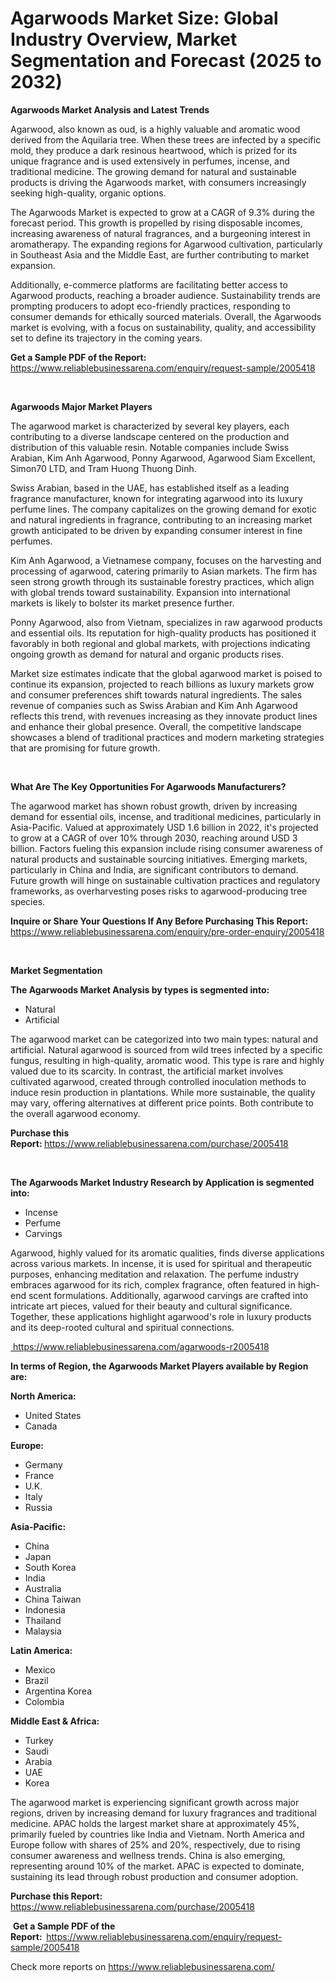 <p><h1>Agarwoods Market Size: Global Industry Overview, Market Segmentation and Forecast (2025 to 2032)</h1></p><p><strong>Agarwoods Market Analysis and Latest Trends</strong></p>
<p><p>Agarwood, also known as oud, is a highly valuable and aromatic wood derived from the Aquilaria tree. When these trees are infected by a specific mold, they produce a dark resinous heartwood, which is prized for its unique fragrance and is used extensively in perfumes, incense, and traditional medicine. The growing demand for natural and sustainable products is driving the Agarwoods market, with consumers increasingly seeking high-quality, organic options.</p><p>The Agarwoods Market is expected to grow at a CAGR of 9.3% during the forecast period. This growth is propelled by rising disposable incomes, increasing awareness of natural fragrances, and a burgeoning interest in aromatherapy. The expanding regions for Agarwood cultivation, particularly in Southeast Asia and the Middle East, are further contributing to market expansion. </p><p>Additionally, e-commerce platforms are facilitating better access to Agarwood products, reaching a broader audience. Sustainability trends are prompting producers to adopt eco-friendly practices, responding to consumer demands for ethically sourced materials. Overall, the Agarwoods market is evolving, with a focus on sustainability, quality, and accessibility set to define its trajectory in the coming years.</p></p>
<p><strong>Get a Sample PDF of the Report:&nbsp;</strong> <a href="https://www.reliablebusinessarena.com/enquiry/request-sample/2005418?utm_campaign=3021&utm_medium=2&utm_source=Github&utm_content=ia&utm_term=30032025&utm_id=agarwoods">https://www.reliablebusinessarena.com/enquiry/request-sample/2005418</a></p>
<p>&nbsp;</p>
<p><strong>Agarwoods Major Market Players</strong></p>
<p><p>The agarwood market is characterized by several key players, each contributing to a diverse landscape centered on the production and distribution of this valuable resin. Notable companies include Swiss Arabian, Kim Anh Agarwood, Ponny Agarwood, Agarwood Siam Excellent, Simon70 LTD, and Tram Huong Thuong Dinh.</p><p>Swiss Arabian, based in the UAE, has established itself as a leading fragrance manufacturer, known for integrating agarwood into its luxury perfume lines. The company capitalizes on the growing demand for exotic and natural ingredients in fragrance, contributing to an increasing market growth anticipated to be driven by expanding consumer interest in fine perfumes.</p><p>Kim Anh Agarwood, a Vietnamese company, focuses on the harvesting and processing of agarwood, catering primarily to Asian markets. The firm has seen strong growth through its sustainable forestry practices, which align with global trends toward sustainability. Expansion into international markets is likely to bolster its market presence further.</p><p>Ponny Agarwood, also from Vietnam, specializes in raw agarwood products and essential oils. Its reputation for high-quality products has positioned it favorably in both regional and global markets, with projections indicating ongoing growth as demand for natural and organic products rises.</p><p>Market size estimates indicate that the global agarwood market is poised to continue its expansion, projected to reach billions as luxury markets grow and consumer preferences shift towards natural ingredients. The sales revenue of companies such as Swiss Arabian and Kim Anh Agarwood reflects this trend, with revenues increasing as they innovate product lines and enhance their global presence. Overall, the competitive landscape showcases a blend of traditional practices and modern marketing strategies that are promising for future growth.</p></p>
<p>&nbsp;</p>
<p><strong>What Are The Key Opportunities For Agarwoods Manufacturers?</strong></p>
<p><p>The agarwood market has shown robust growth, driven by increasing demand for essential oils, incense, and traditional medicines, particularly in Asia-Pacific. Valued at approximately USD 1.6 billion in 2022, it's projected to grow at a CAGR of over 10% through 2030, reaching around USD 3 billion. Factors fueling this expansion include rising consumer awareness of natural products and sustainable sourcing initiatives. Emerging markets, particularly in China and India, are significant contributors to demand. Future growth will hinge on sustainable cultivation practices and regulatory frameworks, as overharvesting poses risks to agarwood-producing tree species.</p></p>
<p><strong>Inquire or Share Your Questions If Any Before Purchasing This Report:</strong> <a href="https://www.reliablebusinessarena.com/enquiry/pre-order-enquiry/2005418?utm_campaign=3021&utm_medium=2&utm_source=Github&utm_content=ia&utm_term=30032025&utm_id=agarwoods">https://www.reliablebusinessarena.com/enquiry/pre-order-enquiry/2005418</a></p>
<p>&nbsp;</p>
<p><strong>Market Segmentation</strong></p>
<p><strong>The Agarwoods Market Analysis by types is segmented into:</strong></p>
<p><ul><li>Natural</li><li>Artificial</li></ul></p>
<p><p>The agarwood market can be categorized into two main types: natural and artificial. Natural agarwood is sourced from wild trees infected by a specific fungus, resulting in high-quality, aromatic wood. This type is rare and highly valued due to its scarcity. In contrast, the artificial market involves cultivated agarwood, created through controlled inoculation methods to induce resin production in plantations. While more sustainable, the quality may vary, offering alternatives at different price points. Both contribute to the overall agarwood economy.</p></p>
<p><strong>Purchase this Report:&nbsp;</strong><a href="https://www.reliablebusinessarena.com/purchase/2005418?utm_campaign=3021&utm_medium=2&utm_source=Github&utm_content=ia&utm_term=30032025&utm_id=agarwoods">https://www.reliablebusinessarena.com/purchase/2005418</a></p>
<p>&nbsp;</p>
<p><strong>The Agarwoods Market Industry Research by Application is segmented into:</strong></p>
<p><ul><li>Incense</li><li>Perfume</li><li>Carvings</li></ul></p>
<p><p>Agarwood, highly valued for its aromatic qualities, finds diverse applications across various markets. In incense, it is used for spiritual and therapeutic purposes, enhancing meditation and relaxation. The perfume industry embraces agarwood for its rich, complex fragrance, often featured in high-end scent formulations. Additionally, agarwood carvings are crafted into intricate art pieces, valued for their beauty and cultural significance. Together, these applications highlight agarwood's role in luxury products and its deep-rooted cultural and spiritual connections.</p></p>
<p><a href="https://www.reliablebusinessarena.com/agarwoods-r2005418?utm_campaign=3021&utm_medium=2&utm_source=Github&utm_content=ia&utm_term=30032025&utm_id=agarwoods">&nbsp;https://www.reliablebusinessarena.com/agarwoods-r2005418</a></p>
<p><strong>In terms of Region, the Agarwoods Market Players available by Region are:</strong></p>
<p>
    <p> <strong> North America: </strong>
        <ul>
            <li>United States</li>
            <li>Canada</li>
        </ul>
        </p> 
    <p> <strong> Europe: </strong>
        <ul>
            <li>Germany</li>
            <li>France</li>
            <li>U.K.</li>
            <li>Italy</li>
            <li>Russia</li>
        </ul>
        </p> 
    <p> <strong> Asia-Pacific: </strong>
        <ul>
            <li>China</li>
            <li>Japan</li>
            <li>South Korea</li>
            <li>India</li>
            <li>Australia</li>
            <li>China Taiwan</li>
            <li>Indonesia</li>
            <li>Thailand</li>
            <li>Malaysia</li>
        </ul>
        </p> 
    <p> <strong> Latin America: </strong>
        <ul>
            <li>Mexico</li>
            <li>Brazil</li>
            <li>Argentina Korea</li>
            <li>Colombia</li>
        </ul>
        </p> 
    <p> <strong> Middle East & Africa: </strong>
        <ul>
            <li>Turkey</li>
            <li>Saudi</li>
            <li>Arabia</li>
            <li>UAE</li>
            <li>Korea</li>
        </ul>
    </p>
    </p>
<p><p>The agarwood market is experiencing significant growth across major regions, driven by increasing demand for luxury fragrances and traditional medicine. APAC holds the largest market share at approximately 45%, primarily fueled by countries like India and Vietnam. North America and Europe follow with shares of 25% and 20%, respectively, due to rising consumer awareness and wellness trends. China is also emerging, representing around 10% of the market. APAC is expected to dominate, sustaining its lead through robust production and consumer adoption.</p></p>
<p><strong>Purchase this Report: </strong><a href="https://www.reliablebusinessarena.com/purchase/2005418?utm_campaign=3021&utm_medium=2&utm_source=Github&utm_content=ia&utm_term=30032025&utm_id=agarwoods">https://www.reliablebusinessarena.com/purchase/2005418</a></p>
<p>&nbsp;<strong>Get a Sample PDF of the Report:&nbsp;&nbsp;</strong><a href="https://www.reliablebusinessarena.com/enquiry/request-sample/2005418?utm_campaign=3021&utm_medium=2&utm_source=Github&utm_content=ia&utm_term=30032025&utm_id=agarwoods">https://www.reliablebusinessarena.com/enquiry/request-sample/2005418</a></p>
<p><strong></strong></p>
<p>Check more reports on <a href="https://www.reliablebusinessarena.com/?utm_campaign=3021&utm_medium=2&utm_source=Github&utm_content=ia&utm_term=30032025&utm_id=agarwoods">https://www.reliablebusinessarena.com/</a></p>